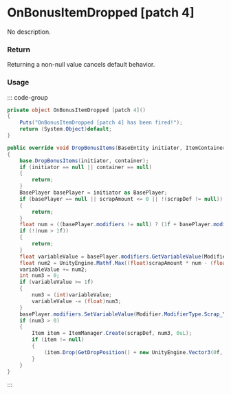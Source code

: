 <Badge type="danger" text="Carbon Compatible"/><Badge type="warning" text="Oxide Compatible"/>
# OnBonusItemDropped [patch 4]
No description.
### Return
Returning a non-null value cancels default behavior.

### Usage
::: code-group
```csharp [Example]
private object OnBonusItemDropped [patch 4]()
{
	Puts("OnBonusItemDropped [patch 4] has been fired!");
	return (System.Object)default;
}
```
```csharp [Source — Assembly-CSharp @ LootContainer]
public override void DropBonusItems(BaseEntity initiator, ItemContainer container)
{
	base.DropBonusItems(initiator, container);
	if (initiator == null || container == null)
	{
		return;
	}
	BasePlayer basePlayer = initiator as BasePlayer;
	if (basePlayer == null || scrapAmount <= 0 || !(scrapDef != null))
	{
		return;
	}
	float num = ((basePlayer.modifiers != null) ? (1f + basePlayer.modifiers.GetValue(Modifier.ModifierType.Scrap_Yield)) : 0f);
	if (!(num > 1f))
	{
		return;
	}
	float variableValue = basePlayer.modifiers.GetVariableValue(Modifier.ModifierType.Scrap_Yield, 0f);
	float num2 = UnityEngine.Mathf.Max((float)scrapAmount * num - (float)scrapAmount, 0f);
	variableValue += num2;
	int num3 = 0;
	if (variableValue >= 1f)
	{
		num3 = (int)variableValue;
		variableValue -= (float)num3;
	}
	basePlayer.modifiers.SetVariableValue(Modifier.ModifierType.Scrap_Yield, variableValue);
	if (num3 > 0)
	{
		Item item = ItemManager.Create(scrapDef, num3, 0uL);
		if (item != null)
		{
			(item.Drop(GetDropPosition() + new UnityEngine.Vector3(0f, 0.5f, 0f), GetInheritedDropVelocity()) as DroppedItem).DropReason = DroppedItem.DropReasonEnum.Loot;
		}
	}
}

```
:::
